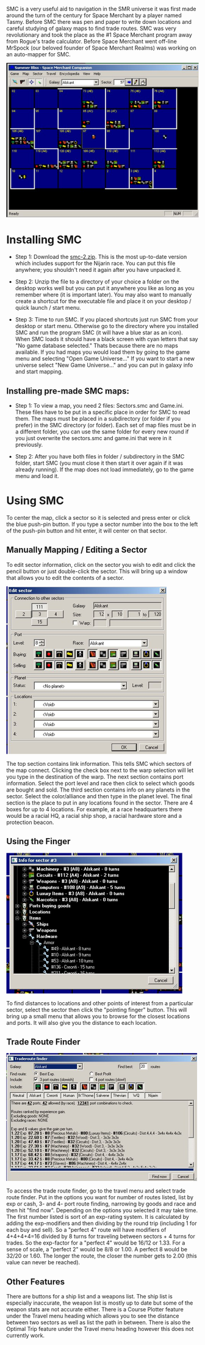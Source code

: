 <!-- TITLE: Space Merchant Companion -->
<!-- SUBTITLE: A third-party tool -->

SMC is a very useful aid to navigation in the SMR universe it was first made around the turn of the century for Space Merchant by a player named Tasmy. Before  SMC there was pen and paper to write down locations and careful studying of galaxy maps to find trade routes. SMC was very revolutionary and took the place as the #1 Space Merchant program away from Rogue's trade calculator. Before Space Merchant went off-line MrSpock (our beloved founder of Space Merchant Realms) was working on an auto-mapper for SMC. 

![Smc](/uploads/smc.jpg "Smc")

# Installing SMC

* Step 1: Download the [smc-2.zip](/uploads/smc-2.zip). This is the most up-to-date version which includes support for the Nijarin race. You can put this file anywhere; you shouldn't need it again after you have unpacked it.

* Step 2: Unzip the file to a directory of your choice a folder on the desktop works well but you can put it anywhere you like as long as you remember where (it is important later). You may also want to manually create a shortcut for the executable file and place it on your desktop / quick launch / start menu. 

* Step 3: Time to run SMC. If you placed shortcuts just run SMC from your desktop or start menu. Otherwise go to the directory where you installed SMC and run the program SMC (it will have a blue star as an icon). When SMC loads it should have a black screen with cyan letters that say "No game database selected." Thats because there are no maps available. If you had maps you would load them by going to the game menu and selecting "Open Game Universe..." If you want to start a new universe select "New Game Universe..." and you can put in galaxy info and start mapping.<br>



## Installing pre-made SMC maps:

* Step 1: To view a map, you need 2 files: Sectors.smc and Game.ini. These files have to be put in a specific place in order for SMC to read them. The maps must be placed in a subdirectory (or folder if you prefer) in the SMC directory (or folder). Each set of map files must be in a different folder, you can use the same folder for every new round if you just overwrite the sectors.smc and game.ini that were in it previously. 

* Step 2: After you have both files in folder / subdirectory in the SMC folder, start SMC (you must close it then start it over again if it was already running). If the map does not load immediately, go to the game menu and load it.

# Using SMC

To center the map, click a sector so it is selected and press enter or click the blue push-pin button. If you type a sector number into the box to the left of the push-pin button and hit enter, it will center on that sector.

## Manually Mapping / Editing a Sector
To edit sector information, click on the sector you wish to edit and click the pencil button or just double-click the sector. This will bring up a window that allows you to edit the contents of a sector. 

![EditSector](/uploads/editsector.jpg "EditSector")

The top section contains link information. This tells SMC which sectors of the map connect. Clicking the check box next to the warp selection will let you type in the destination of the warp.
The next section contains port information. Select the port level and race then click to select which goods are bought and sold.
The third section contains info on any planets in the sector. Select the color/alliance and then type in the planet level.
The final section is the place to put in any locations found in the sector. There are 4 boxes for up to 4 locations. For example, at a race headquarters there would be a racial HQ, a racial ship shop, a racial hardware store and a protection beacon.

## Using the Finger

![Finger](/uploads/finger.jpg "Finger")

To find distances to locations and other points of interest from a particular sector, select the sector then click the "pointing finger" button. This will bring up a small menu that allows you to browse for the closest locations and ports. It will also give you the distance to each location.

## Trade Route Finder

![Routes](/uploads/routes.jpg "Routes")

To access the trade route finder, go to the travel menu and select trade route finder. Put in the options you want for number of routes listed, list by exp or cash, 3- and 4- port route finding, narrowing by goods and race and then hit "find now". Depending on the options you selected it may take time. The first number listed is sort of an exp-rating system. It is calculated by adding the exp-modifiers and then dividing by the round trip (including 1 for each buy and sell).
So a "perfect 4" route will have modifiers of 4+4+4+4=16 divided by 8 turns for traveling between sectors + 4 turns for trades. So the exp-factor for a "perfect 4" would be 16/12 or 1.33. For a sense of scale, a "perfect 2" would be 8/8 or 1.00. A perfect 8 would be 32/20 or 1.60. The longer the route, the closer the number gets to 2.00 (this value can never be reached).

## Other Features

There are buttons for a ship list and a weapons list. The ship list is especially inaccurate, the weapon list is mostly up to date but some of the weapon stats are not accurate either. There is a Course Plotter feature under the Travel menu heading which allows you to see the distance between two sectors as well as list the path in between. There is also the Optimal Trip feature under the Travel menu heading however this does not currently work.